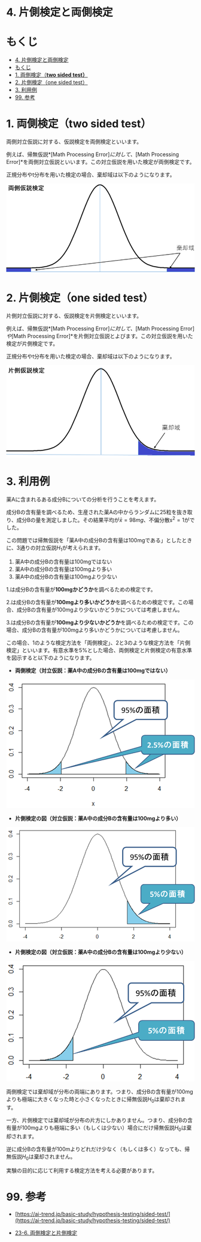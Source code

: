 # 4. 片側検定と両側検定

# もくじ
- [4. 片側検定と両側検定](#4-片側検定と両側検定)
- [もくじ](#もくじ)
- [1. 両側検定（**two sided test）**](#1-両側検定two-sided-test)
- [2. 片側検定（one sided test）](#2-片側検定one-sided-test)
- [3. 利用例](#3-利用例)
- [99. 参考](#99-参考)

# 1. 両側検定（**two sided test）**

両側対立仮説に対する、仮説検定を両側検定といいます。

例えば、帰無仮説*[Math Processing Error]*に対して、*[Math Processing Error]*を両側対立仮説といいます。この対立仮説を用いた検定が両側検定です。

正規分布やt分布を用いた検定の場合、棄却域は以下のようになります。

![Untitled](./img/04/Untitled.png)

# 2. 片側検定（one sided test）

片側対立仮説に対する、仮説検定を片側検定といいます。

例えば、帰無仮説*[Math Processing Error]*に対して、*[Math Processing Error]*や*[Math Processing Error]*を片側対立仮説とよびます。この対立仮説を用いた検定が片側検定です。

正規分布やt分布を用いた検定の場合、棄却域は以下のようになります。

![Untitled](./img/04/Untitled1.png)

# 3. 利用例

薬Aに含まれるある成分Bについての分析を行うことを考えます。

成分Bの含有量を調べるため、生産された薬Aの中からランダムに25粒を抜き取り、成分Bの量を測定しました。その結果平均が$\bar{x}=98 mg$、不偏分散$s^2=1$がでした。

この問題では帰無仮説を「薬A中の成分Bの含有量は100mgである」としたときに、3通りの対立仮説$H_1$が考えられます。

1. 薬A中の成分Bの含有量は100mgではない
2. 薬A中の成分Bの含有量は100mgより多い
3. 薬A中の成分Bの含有量は100mgより少ない

1.は成分Bの含有量が**100mgかどうか**を調べるための検定です。

2.は成分Bの含有量が**100mgより多いかどうか**を調べるための検定です。この場合、成分Bの含有量が100mgより少ないかどうかについては考慮しません。

3.は成分Bの含有量が**100mgより少ないかどうか**を調べるための検定です。この場合、成分Bの含有量が100mgより多いかどうかについては考慮しません。

この場合、1のような検定方法を「両側検定」、2と3のような検定方法を「片側検定」といいます。有意水準を5%とした場合、両側検定と片側検定の有意水準を図示すると以下のようになります。

- ****両側検定（対立仮説：薬A中の成分Bの含有量は100mgではない）****

![Untitled](./img/04/Untitled2.png)

- ****片側検定の図（対立仮説：薬A中の成分Bの含有量は100mgより多い）****

![Untitled](./img/04/Untitled3.png)

- ****片側検定の図（対立仮説：薬A中の成分Bの含有量は100mgより少ない）****

![Untitled](./img/04/Untitled4.png)

両側検定では棄却域が分布の両端にあります。つまり、成分Bの含有量が100mgよりも極端に大きくなった時と小さくなったときに帰無仮説$H_0$は棄却されます。

一方、片側検定では棄却域が分布の片方にしかありません。つまり、成分Bの含有量が100mgよりも極端に多い（もしくは少ない）場合にだけ帰無仮説$H_0$は棄却されます。

逆に成分Bの含有量が100mよりどれだけ少なく（もしくは多く）なっても、帰無仮説$H_0$は棄却されません。

実験の目的に応じて利用する検定方法を考える必要があります。

# 99. 参考

- [https://ai-trend.jp/basic-study/hypothesis-testing/sided-test/](https://ai-trend.jp/basic-study/hypothesis-testing/sided-test/)

- [23-6. 両側検定と片側検定](https://bellcurve.jp/statistics/course/9319.html)